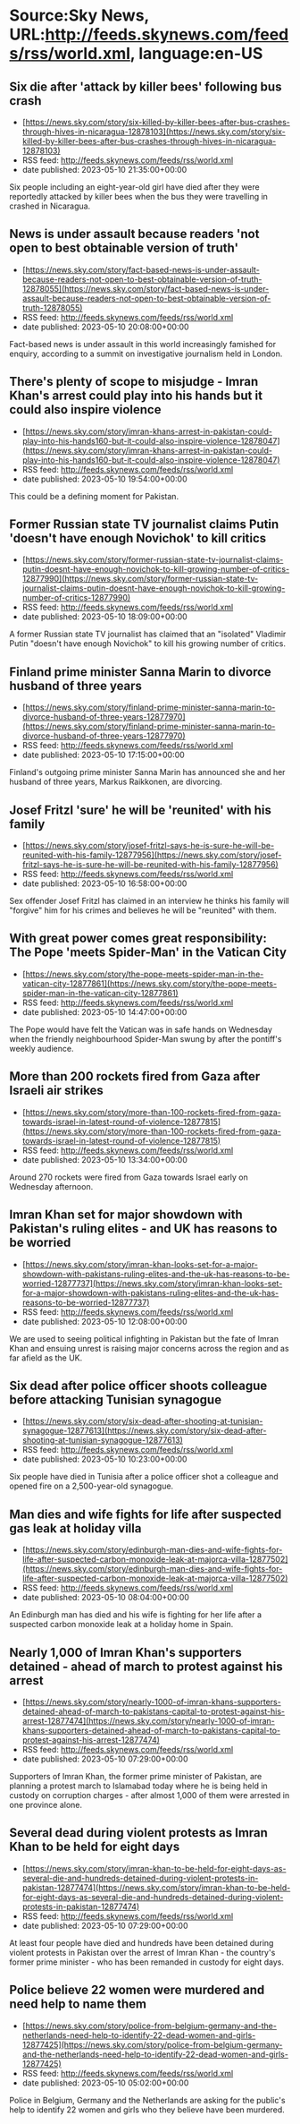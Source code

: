 # Source:Sky News, URL:http://feeds.skynews.com/feeds/rss/world.xml, language:en-US

## Six die after 'attack by killer bees' following bus crash
 - [https://news.sky.com/story/six-killed-by-killer-bees-after-bus-crashes-through-hives-in-nicaragua-12878103](https://news.sky.com/story/six-killed-by-killer-bees-after-bus-crashes-through-hives-in-nicaragua-12878103)
 - RSS feed: http://feeds.skynews.com/feeds/rss/world.xml
 - date published: 2023-05-10 21:35:00+00:00

Six people including an eight-year-old girl have died after they were reportedly attacked by killer bees when the bus they were travelling in crashed in Nicaragua.

## News is under assault because readers 'not open to best obtainable version of truth'
 - [https://news.sky.com/story/fact-based-news-is-under-assault-because-readers-not-open-to-best-obtainable-version-of-truth-12878055](https://news.sky.com/story/fact-based-news-is-under-assault-because-readers-not-open-to-best-obtainable-version-of-truth-12878055)
 - RSS feed: http://feeds.skynews.com/feeds/rss/world.xml
 - date published: 2023-05-10 20:08:00+00:00

Fact-based news is under assault in this world increasingly famished for enquiry, according to a summit on investigative journalism held in London.

## There's plenty of scope to misjudge - Imran Khan's arrest could play into his hands but it could also inspire violence
 - [https://news.sky.com/story/imran-khans-arrest-in-pakistan-could-play-into-his-hands160-but-it-could-also-inspire-violence-12878047](https://news.sky.com/story/imran-khans-arrest-in-pakistan-could-play-into-his-hands160-but-it-could-also-inspire-violence-12878047)
 - RSS feed: http://feeds.skynews.com/feeds/rss/world.xml
 - date published: 2023-05-10 19:54:00+00:00

This could be a defining moment for Pakistan.

## Former Russian state TV journalist claims Putin 'doesn't have enough Novichok' to kill critics
 - [https://news.sky.com/story/former-russian-state-tv-journalist-claims-putin-doesnt-have-enough-novichok-to-kill-growing-number-of-critics-12877990](https://news.sky.com/story/former-russian-state-tv-journalist-claims-putin-doesnt-have-enough-novichok-to-kill-growing-number-of-critics-12877990)
 - RSS feed: http://feeds.skynews.com/feeds/rss/world.xml
 - date published: 2023-05-10 18:09:00+00:00

A former Russian state TV journalist has claimed that an "isolated" Vladimir Putin "doesn't have enough Novichok" to kill his growing number of critics.

## Finland prime minister Sanna Marin to divorce husband of three years
 - [https://news.sky.com/story/finland-prime-minister-sanna-marin-to-divorce-husband-of-three-years-12877970](https://news.sky.com/story/finland-prime-minister-sanna-marin-to-divorce-husband-of-three-years-12877970)
 - RSS feed: http://feeds.skynews.com/feeds/rss/world.xml
 - date published: 2023-05-10 17:15:00+00:00

Finland's outgoing prime minister Sanna Marin has announced she and her husband of three years, Markus Raikkonen, are divorcing.

## Josef Fritzl 'sure' he will be 'reunited' with his family
 - [https://news.sky.com/story/josef-fritzl-says-he-is-sure-he-will-be-reunited-with-his-family-12877956](https://news.sky.com/story/josef-fritzl-says-he-is-sure-he-will-be-reunited-with-his-family-12877956)
 - RSS feed: http://feeds.skynews.com/feeds/rss/world.xml
 - date published: 2023-05-10 16:58:00+00:00

Sex offender Josef Fritzl has claimed in an interview he thinks his family will "forgive" him for his crimes and believes he will be "reunited" with them.

## With great power comes great responsibility: The Pope 'meets Spider-Man' in the Vatican City
 - [https://news.sky.com/story/the-pope-meets-spider-man-in-the-vatican-city-12877861](https://news.sky.com/story/the-pope-meets-spider-man-in-the-vatican-city-12877861)
 - RSS feed: http://feeds.skynews.com/feeds/rss/world.xml
 - date published: 2023-05-10 14:47:00+00:00

The Pope would have felt the Vatican was in safe hands on Wednesday when the friendly neighbourhood Spider-Man swung by after the pontiff's weekly audience.

## More than 200 rockets fired from Gaza after Israeli air strikes
 - [https://news.sky.com/story/more-than-100-rockets-fired-from-gaza-towards-israel-in-latest-round-of-violence-12877815](https://news.sky.com/story/more-than-100-rockets-fired-from-gaza-towards-israel-in-latest-round-of-violence-12877815)
 - RSS feed: http://feeds.skynews.com/feeds/rss/world.xml
 - date published: 2023-05-10 13:34:00+00:00

Around 270 rockets were fired from Gaza towards Israel early on Wednesday afternoon.

## Imran Khan set for major showdown with Pakistan's ruling elites - and UK has reasons to be worried
 - [https://news.sky.com/story/imran-khan-looks-set-for-a-major-showdown-with-pakistans-ruling-elites-and-the-uk-has-reasons-to-be-worried-12877737](https://news.sky.com/story/imran-khan-looks-set-for-a-major-showdown-with-pakistans-ruling-elites-and-the-uk-has-reasons-to-be-worried-12877737)
 - RSS feed: http://feeds.skynews.com/feeds/rss/world.xml
 - date published: 2023-05-10 12:08:00+00:00

We are used to seeing political infighting in Pakistan but the fate of Imran Khan and ensuing unrest is raising major concerns across the region and as far afield as the UK.

## Six dead after police officer shoots colleague before attacking Tunisian synagogue
 - [https://news.sky.com/story/six-dead-after-shooting-at-tunisian-synagogue-12877613](https://news.sky.com/story/six-dead-after-shooting-at-tunisian-synagogue-12877613)
 - RSS feed: http://feeds.skynews.com/feeds/rss/world.xml
 - date published: 2023-05-10 10:23:00+00:00

Six people have died in Tunisia after a police officer shot a colleague and opened fire on a 2,500-year-old synagogue.

## Man dies and wife fights for life after suspected gas leak at holiday villa
 - [https://news.sky.com/story/edinburgh-man-dies-and-wife-fights-for-life-after-suspected-carbon-monoxide-leak-at-majorca-villa-12877502](https://news.sky.com/story/edinburgh-man-dies-and-wife-fights-for-life-after-suspected-carbon-monoxide-leak-at-majorca-villa-12877502)
 - RSS feed: http://feeds.skynews.com/feeds/rss/world.xml
 - date published: 2023-05-10 08:04:00+00:00

An Edinburgh man has died and his wife is fighting for her life after a suspected carbon monoxide leak at a holiday home in Spain.

## Nearly 1,000 of Imran Khan's supporters detained - ahead of march to protest against his arrest
 - [https://news.sky.com/story/nearly-1000-of-imran-khans-supporters-detained-ahead-of-march-to-pakistans-capital-to-protest-against-his-arrest-12877474](https://news.sky.com/story/nearly-1000-of-imran-khans-supporters-detained-ahead-of-march-to-pakistans-capital-to-protest-against-his-arrest-12877474)
 - RSS feed: http://feeds.skynews.com/feeds/rss/world.xml
 - date published: 2023-05-10 07:29:00+00:00

Supporters of Imran Khan, the former prime minister of Pakistan, are planning a protest march to Islamabad today where he is being held in custody on corruption charges - after almost 1,000 of them were arrested in one province alone.

## Several dead during violent protests as Imran Khan to be held for eight days
 - [https://news.sky.com/story/imran-khan-to-be-held-for-eight-days-as-several-die-and-hundreds-detained-during-violent-protests-in-pakistan-12877474](https://news.sky.com/story/imran-khan-to-be-held-for-eight-days-as-several-die-and-hundreds-detained-during-violent-protests-in-pakistan-12877474)
 - RSS feed: http://feeds.skynews.com/feeds/rss/world.xml
 - date published: 2023-05-10 07:29:00+00:00

At least four people have died and hundreds have been detained during violent protests in Pakistan over the arrest of Imran Khan - the country's former prime minister -  who has been remanded in custody for eight days.

## Police believe 22 women were murdered and need help to name them
 - [https://news.sky.com/story/police-from-belgium-germany-and-the-netherlands-need-help-to-identify-22-dead-women-and-girls-12877425](https://news.sky.com/story/police-from-belgium-germany-and-the-netherlands-need-help-to-identify-22-dead-women-and-girls-12877425)
 - RSS feed: http://feeds.skynews.com/feeds/rss/world.xml
 - date published: 2023-05-10 05:02:00+00:00

Police in Belgium, Germany and the Netherlands are asking for the public's help to identify 22 women and girls who they believe have been murdered.

